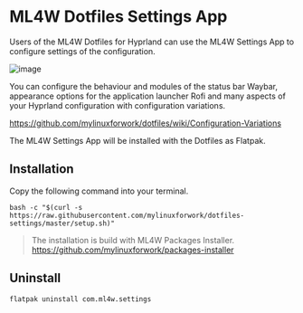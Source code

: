 # ML4W Dotfiles Settings App

Users of the ML4W Dotfiles for Hyprland can use the ML4W Settings App to configure settings of the configuration. 

![image](https://github.com/user-attachments/assets/fb222c31-17a0-40e7-97ca-75017db85b0a)

You can configure the behaviour and modules of the status bar Waybar, appearance options for the application launcher Rofi and many aspects of your Hyprland configuration with configuration variations.

https://github.com/mylinuxforwork/dotfiles/wiki/Configuration-Variations

The ML4W Settings App will be installed with the Dotfiles as Flatpak.

## Installation

Copy the following command into your terminal.

```
bash -c "$(curl -s https://raw.githubusercontent.com/mylinuxforwork/dotfiles-settings/master/setup.sh)"
```
> The installation is build with ML4W Packages Installer. https://github.com/mylinuxforwork/packages-installer

## Uninstall

```
flatpak uninstall com.ml4w.settings
```